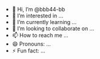 - 👋 Hi, I’m @bbb44-bb
- 👀 I’m interested in ...
- 🌱 I’m currently learning ...
- 💞️ I’m looking to collaborate on ...
- 📫 How to reach me ...
- 😄 Pronouns: ...
- ⚡ Fun fact: ...

<!---
bbb44-bb/bbb44-bb is a ✨ special ✨ repository because its `README.md` (this file) appears on your GitHub profile.
You can click the Preview link to take a look at your changes.
--->


